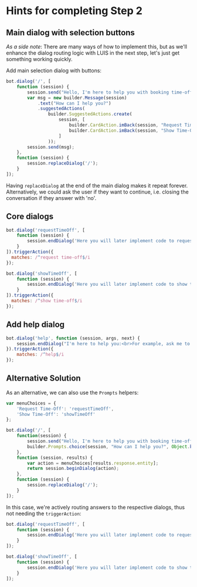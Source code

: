 # Hints for completing Step 2

## Main dialog with selection buttons

*As a side note*: There are many ways of how to implement this, but as we'll enhance the dialog routing logic with LUIS in the next step, let's just get something working quickly.

Add main selection dialog with buttons:

```javascript
bot.dialog('/', [
    function (session) {
        session.send("Hello, I'm here to help you with booking time-off requests!");
        var msg = new builder.Message(session)
            .text("How can I help you?")
            .suggestedActions(
                builder.SuggestedActions.create(
                    session, [
                        builder.CardAction.imBack(session, "Request Time-Off", "Request Time-Off"),
                        builder.CardAction.imBack(session, "Show Time-Off", "Show Time-Off"),
                    ]
                ));
        session.send(msg);
    },
    function (session) {
        session.replaceDialog('/');
    }
]);
```

Having `replaceDialog` at the end of the main dialog makes it repeat forever. Alternatively, we could ask the user if they want to continue, i.e. closing the conversation if they answer with 'no'.

## Core dialogs

```javascript
bot.dialog('requestTimeOff', [
    function (session) {
        session.endDialog('Here you will later implement code to request time-off');
    }
]).triggerAction({
  matches: /^request time-off$/i
});

bot.dialog('showTimeOff', [
    function (session) {
        session.endDialog('Here you will later implement code to show time-off');
    }
]).triggerAction({
  matches: /^show time-off$/i
});
```

## Add help dialog

```javascript
bot.dialog('help', function (session, args, next) {
    session.endDialog("I'm here to help you:<br>For example, ask me to 'Request time-off' or 'Show time-off'");
}).triggerAction({
    matches: /^help$/i
});
```

## Alternative Solution

As an alternative, we can also use the `Prompts` helpers:

```javascript
var menuChoices = {
    'Request Time-Off': 'requestTimeOff',
    'Show Time-Off': 'showTimeOff'
};

bot.dialog('/', [
    function(session) {
        session.send("Hello, I'm here to help you with booking time-off requests!");
        builder.Prompts.choice(session, "How can I help you?", Object.keys(menuChoices), { listStyle: builder.ListStyle.button });
    },
    function (session, results) {
        var action = menuChoices[results.response.entity];
        return session.beginDialog(action);
    },
    function (session) {
        session.replaceDialog('/');
    }
]);
```

In this case, we're actively routing answers to the respective dialogs, thus not needing the `triggerAction`:

```javascript
bot.dialog('requestTimeOff', [
    function (session) {
        session.endDialog('Here you will later implement code to request time-off');
    }
]);

bot.dialog('showTimeOff', [
    function (session) {
        session.endDialog('Here you will later implement code to show time-off');
    }
]);
```
